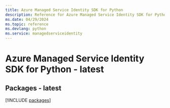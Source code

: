 ```yaml
---
title: Azure Managed Service Identity SDK for Python
description: Reference for Azure Managed Service Identity SDK for Python
ms.date: 04/29/2024
ms.topic: reference
ms.devlang: python
ms.service: managedserviceidentity
---
```

# Azure Managed Service Identity SDK for Python - latest
## Packages - latest
[!INCLUDE [packages](managed-service-identity-index.md)]